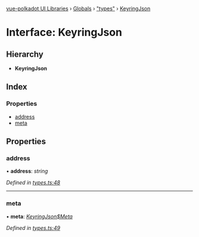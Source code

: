 [vue-polkadot UI Libraries](../README.md) › [Globals](../globals.md) › ["types"](../modules/_types_.md) › [KeyringJson](_types_.keyringjson.md)

# Interface: KeyringJson

## Hierarchy

* **KeyringJson**

## Index

### Properties

* [address](_types_.keyringjson.md#address)
* [meta](_types_.keyringjson.md#meta)

## Properties

###  address

• **address**: *string*

*Defined in [types.ts:48](https://github.com/vue-polkadot/vue-ui/blob/747f2fa/packages/vue-keyring/src/types.ts#L48)*

___

###  meta

• **meta**: *[KeyringJson$Meta](_types_.keyringjson_meta.md)*

*Defined in [types.ts:49](https://github.com/vue-polkadot/vue-ui/blob/747f2fa/packages/vue-keyring/src/types.ts#L49)*
